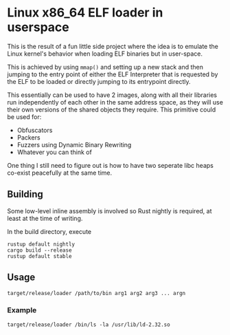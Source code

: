 # Linux x86_64 ELF loader in userspace

This is the result of a fun little side project where the idea is to emulate the Linux kernel's behavior when loading ELF binaries but in user-space.

This is achieved by using `mmap()` and setting up a new stack and then jumping to the entry point of either the 
ELF Interpreter that is requested by the ELF to be loaded or directly jumping to its entrypoint directly.

This essentially can be used to have 2 images, along with all their libraries run independently of each other in the same address space, as they will use their own versions of the shared objects they require.
This primitive could be used for:

* Obfuscators
* Packers
* Fuzzers using Dynamic Binary Rewriting
* Whatever you can think of

One thing I still need to figure out is how to have two seperate libc heaps co-exist peacefully at
the same time.

## Building

Some low-level inline assembly is involved so Rust nightly is required, at least at the time of writing.

In the build directory, execute

```shell
rustup default nightly
cargo build --release
rustup default stable
```


## Usage

```shell
target/release/loader /path/to/bin arg1 arg2 arg3 ... argn
```

### Example

```shell
target/release/loader /bin/ls -la /usr/lib/ld-2.32.so
```
